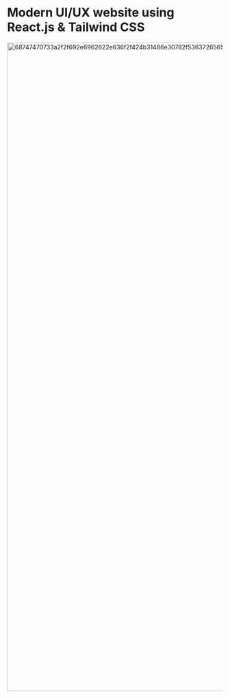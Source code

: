 # Modern UI/UX website using React.js & Tailwind CSS
<img width="1512" alt="68747470733a2f2f692e6962622e636f2f424b31486e30782f53637265656e73686f742d323032322d30382d30382d61742d342d30352d34382d504d2e706e67" src="https://user-images.githubusercontent.com/104504256/206360715-7379ddb9-8737-41fc-a589-2e88960e1ebd.png">

